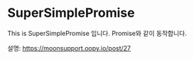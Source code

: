 # SuperSimplePromise

This is SuperSimplePromise 입니다.
Promise와 같이 동작합니다.

설명: https://moonsupport.oopy.io/post/27